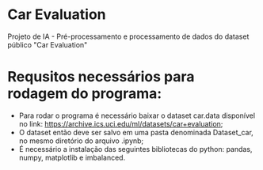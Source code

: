 # Car Evaluation
Projeto de IA - Pré-processamento e processamento de dados do dataset público "Car Evaluation"

# Requsitos necessários para rodagem do programa:
- Para rodar o programa é necessário baixar o dataset car.data disponível no link: https://archive.ics.uci.edu/ml/datasets/car+evaluation;
- O dataset então deve ser salvo em uma pasta denominada Dataset_car, no mesmo diretório do arquivo .ipynb;
- É necessário a instalação das seguintes bibliotecas do python: pandas, numpy, matplotlib e imbalanced.
